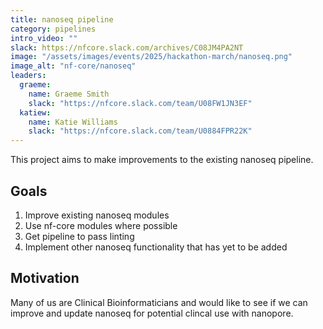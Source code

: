 ```yaml
---
title: nanoseq pipeline
category: pipelines
intro_video: ""
slack: https://nfcore.slack.com/archives/C08JM4PA2NT
image: "/assets/images/events/2025/hackathon-march/nanoseq.png"
image_alt: "nf-core/nanoseq"
leaders:
  graeme:
    name: Graeme Smith
    slack: "https://nfcore.slack.com/team/U08FW1JN3EF"
  katiew:
    name: Katie Williams
    slack: "https://nfcore.slack.com/team/U0884FPR22K"
---
```


This project aims to make improvements to the existing nanoseq pipeline.

## Goals

1. Improve existing nanoseq modules
2. Use nf-core modules where possible
3. Get pipeline to pass linting
4. Implement other nanoseq functionality that has yet to be added

## Motivation

Many of us are Clinical Bioinformaticians and would like to see if we can improve and update nanoseq for potential clincal use with nanopore.
